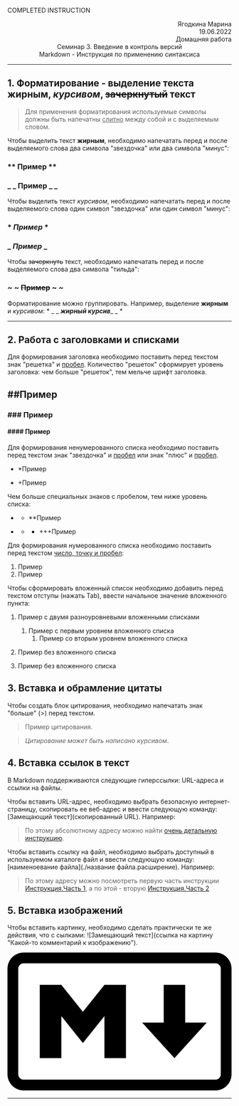 COMPLETED INSTRUCTION

<div style="text-align: right"> Ягодкина Марина </div>

<div style="text-align: right"> 19.06.2022 </div>

<div style="text-align: right"> Домашняя работа </div>

<div style="text-align: center"> Семинар 3. Введение в контроль версий </div>

<div style="text-align: center"> Markdown - Инструкция по применению синтаксиса </div>

---

## 1. Форматирование - выделение текста **жирным**, *курсивом*, ~~зачеркнутый~~ текст

> Для применения форматирования используемые символы должны быть напечатны <u>слитно</u> между собой и с выделяемым словом.

Чтобы выделить текст **жирным**, необходимо напечатать перед и после выделяемого слова два символа "звездочка" или два символа "минус":
### ** **Пример** **

### _ _ __Пример__ _ _

Чтобы выделить текст *курсивом*, необходимо напечатать перед и после выделяемого слова один символ "звездочка" или один символ "минус":
### * *Пример* *

### _ _Пример_ _

Чтобы ~~зачеркнуть~~ текст, необходимо напечатать перед и после выделяемого слова два символа "тильда":
### ~ ~ ~~Пример~~ ~ ~

Форматирование можно группировать. Например, выделение __жирным__ и _курсивом_: * _ _ *__жирный курсив__*_ _ * 

---
## 2. Работа с заголовками и списками
Для формирования заголовка необходимо поставить перед текстом знак "решетка" и <u>пробел</u>. Количество "решеток" сформирует уровень заголовка: чем больше "решеток", тем мельче шрифт заголовка.
## ##Пример
### ### Пример
#### #### Пример

Для формирования ненумерованного списка необходимо поставить перед текстом знак "звездочка" и <u>пробел</u> или знак "плюс" и <u>пробел</u>.
* *Пример
+ +Пример

Чем больше специальных знаков с пробелом, тем ниже уровень списка:
* * **Пример
+ + + +++Пример

Для формирования нумерованного списка необходимо поставить перед текстом <u>число, точку и пробел</u>:
1. Пример
2. Пример

Чтобы сформировать вложенный список необходимо добавить перед текстом отступы (нажать Tab), ввести начальное значение вложенного пункта:
1. Пример с двумя разноуровневыми вложенными списками

    1. Пример с первым уровнем вложенного списка
        1. Пример со вторым уровнем вложенного списка
2. Пример без вложенного списка
3. Пример без вложенного списка

## 3. Вставка и обрамление цитаты
Чтобы создать блок цитирования, необходимо напечатать знак "больше" (\>) перед текстом.
> Пример цитирования.

> *Цитирование может быть написано курсивом*.
## 4. Вставка ссылок в текст
В Markdown поддерживаются следующие гиперссылки: URL-адреса и ссылки на файлы.

Чтобы вставить URL-адрес, необходимо выбрать безопасную интернет-страницу, скопировать ее веб-адрес и ввести следующую команду: \[Замещающий текст](скопированный URL). Например:
> По этому абсолютному адресу можно найти [очень детальную инструкцию](https://docs.microsoft.com/ru-ru/contribute/how-to-write-links).

Чтобы вставить ссылку на файл, необходимо выбрать доступный в используемом каталоге файл и ввести следующую команду: \[наименоевание файла](./название файла.расширение). Например:
> По этому адресу можно посмотреть первую часть инструкции [Инструкция.Часть 1](InstructionMD.md), а по этой - вторую [Инструкция.Часть 2](InstructionMD_2.md)
## 5. Вставка изображений
Чтобы вставить картинку, необходимо сделать практически те же действия, что с сылками: \!⁠[Замещающий текст]​(ссылка на картину "Какой-то комментарий к изображению").

![Trademark](Markdown-mark.png "Это значок Маркдауна из Википедии")

---